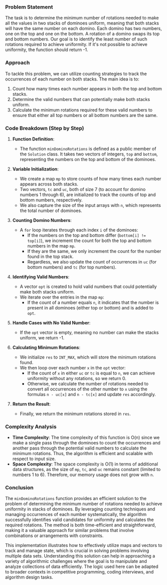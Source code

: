 
### Problem Statement
The task is to determine the minimum number of rotations needed to make all the values in two stacks of dominoes uniform, meaning that both stacks will have the same number on each domino. Each domino has two numbers, one on the top and one on the bottom. A rotation of a domino swaps its top and bottom numbers. Our goal is to identify the least number of such rotations required to achieve uniformity. If it's not possible to achieve uniformity, the function should return -1.

### Approach
To tackle this problem, we can utilize counting strategies to track the occurrences of each number on both stacks. The main idea is to:
1. Count how many times each number appears in both the top and bottom stacks.
2. Determine the valid numbers that can potentially make both stacks uniform. 
3. Calculate the minimum rotations required for these valid numbers to ensure that either all top numbers or all bottom numbers are the same.

### Code Breakdown (Step by Step)

1. **Function Definition**:
   - The function `minDominoRotations` is defined as a public member of the `Solution` class. It takes two vectors of integers, `top` and `bottom`, representing the numbers on the top and bottom of the dominoes.

2. **Variable Initialization**:
   - We create a map `mp` to store counts of how many times each number appears across both stacks.
   - Two vectors, `tc` and `uc`, both of size 7 (to account for domino numbers 1 through 6), are initialized to track the counts of top and bottom numbers, respectively.
   - We also capture the size of the input arrays with `n`, which represents the total number of dominoes.

3. **Counting Domino Numbers**:
   - A `for` loop iterates through each index `i` of the dominoes:
     - If the numbers on the top and bottom differ (`bottom[i] != top[i]`), we increment the count for both the top and bottom numbers in the map `mp`.
     - If they are the same, we only increment the count for the number found in the top stack.
     - Regardless, we also update the count of occurrences in `uc` (for bottom numbers) and `tc` (for top numbers).

4. **Identifying Valid Numbers**:
   - A vector `opt` is created to hold valid numbers that could potentially make both stacks uniform. 
   - We iterate over the entries in the map `mp`:
     - If the count of a number equals `n`, it indicates that the number is present in all dominoes (either top or bottom) and is added to `opt`.

5. **Handle Cases with No Valid Number**:
   - If the `opt` vector is empty, meaning no number can make the stacks uniform, we return -1.

6. **Calculating Minimum Rotations**:
   - We initialize `res` to `INT_MAX`, which will store the minimum rotations found.
   - We then loop over each number `x` in the `opt` vector:
     - If the count of `x` in either `uc` or `tc` is equal to `n`, we can achieve uniformity without any rotations, so we return 0.
     - Otherwise, we calculate the number of rotations needed to convert all occurrences of the other number to `x` using the formulas `n - uc[x]` and `n - tc[x]` and update `res` accordingly.

7. **Return the Result**:
   - Finally, we return the minimum rotations stored in `res`.

### Complexity Analysis
- **Time Complexity**: The time complexity of this function is O(n) since we make a single pass through the dominoes to count the occurrences and another pass through the potential valid numbers to calculate the minimum rotations. Thus, the algorithm is efficient and scalable with respect to input size.
- **Space Complexity**: The space complexity is O(1) in terms of additional data structures, as the size of `mp`, `tc`, and `uc` remains constant (limited to numbers 1 to 6). Therefore, our memory usage does not grow with `n`.

### Conclusion
The `minDominoRotations` function provides an efficient solution to the problem of determining the minimum number of rotations needed to achieve uniformity in stacks of dominoes. By leveraging counting techniques and managing occurrences of each number systematically, the algorithm successfully identifies valid candidates for uniformity and calculates the required rotations. The method is both time-efficient and straightforward, making it a valuable approach for similar problems that involve combinations or arrangements with constraints.

This implementation illustrates how to effectively utilize maps and vectors to track and manage state, which is crucial in solving problems involving multiple data sets. Understanding this solution can help in approaching a variety of algorithmic challenges where the goal is to manipulate and analyze collections of data efficiently. The logic used here can be adapted to broader contexts in competitive programming, coding interviews, and algorithm design tasks.
